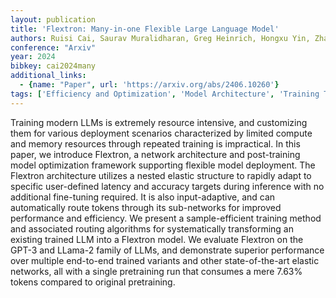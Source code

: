 ```yaml
---
layout: publication
title: 'Flextron: Many-in-one Flexible Large Language Model'
authors: Ruisi Cai, Saurav Muralidharan, Greg Heinrich, Hongxu Yin, Zhangyang Wang, Jan Kautz, Pavlo Molchanov
conference: "Arxiv"
year: 2024
bibkey: cai2024many
additional_links:
  - {name: "Paper", url: 'https://arxiv.org/abs/2406.10260'}
tags: ['Efficiency and Optimization', 'Model Architecture', 'Training Techniques', 'Tools', 'Fine-Tuning', 'GPT', 'Reinforcement Learning', 'Pretraining Methods']
---
```

Training modern LLMs is extremely resource intensive, and customizing them
for various deployment scenarios characterized by limited compute and memory
resources through repeated training is impractical. In this paper, we introduce
Flextron, a network architecture and post-training model optimization framework
supporting flexible model deployment. The Flextron architecture utilizes a
nested elastic structure to rapidly adapt to specific user-defined latency and
accuracy targets during inference with no additional fine-tuning required. It
is also input-adaptive, and can automatically route tokens through its
sub-networks for improved performance and efficiency. We present a
sample-efficient training method and associated routing algorithms for
systematically transforming an existing trained LLM into a Flextron model. We
evaluate Flextron on the GPT-3 and LLama-2 family of LLMs, and demonstrate
superior performance over multiple end-to-end trained variants and other
state-of-the-art elastic networks, all with a single pretraining run that
consumes a mere 7.63% tokens compared to original pretraining.
